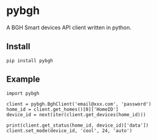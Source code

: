# pybgh

A BGH Smart devices API client written in python.

## Install

```
pip install pybgh
```

## Example

```
import pybgh

client = pybgh.BghClient('email@xxx.com', 'password')
home_id = client.get_homes()[0]['HomeID']
device_id = next(iter(client.get_devices(home_id)))

print(client.get_status(home_id, device_id)['data'])
client.set_mode(device_id, 'cool', 24, 'auto')
```
